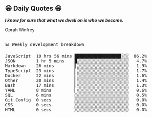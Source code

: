 ## 😄 Daily Quotes 😄

_**I know for sure that what we dwell on is who we become.**_

Oprah Winfrey

<pre>

📊 Weekly development breakdown

JavaScript  19 hrs 56 mins ██████████████████░░░  86.2%
JSON        1 hr 5 mins    ▉░░░░░░░░░░░░░░░░░░░░   4.7%
Markdown    26 mins        ▍░░░░░░░░░░░░░░░░░░░░   1.9%
TypeScript  23 mins        ▎░░░░░░░░░░░░░░░░░░░░   1.7%
Docker      22 mins        ▎░░░░░░░░░░░░░░░░░░░░   1.6%
Other       20 mins        ▎░░░░░░░░░░░░░░░░░░░░   1.4%
Bash        17 mins        ▎░░░░░░░░░░░░░░░░░░░░   1.3%
YAML        8 mins         ▏░░░░░░░░░░░░░░░░░░░░   0.6%
SQL         6 mins         ░░░░░░░░░░░░░░░░░░░░░   0.5%
Git Config  0 secs         ░░░░░░░░░░░░░░░░░░░░░   0.0%
CSS         0 secs         ░░░░░░░░░░░░░░░░░░░░░   0.0%
HTML        0 secs         ░░░░░░░░░░░░░░░░░░░░░   0.0%
</pre>